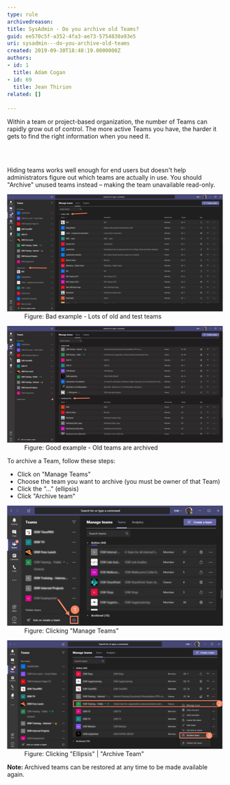 ```yaml
---
type: rule
archivedreason: 
title: SysAdmin - Do you archive old Teams?
guid: ee570c5f-a352-4fa3-ae73-5754830a93e5
uri: sysadmin---do-you-archive-old-teams
created: 2019-09-30T18:48:19.0000000Z
authors:
- id: 1
  title: Adam Cogan
- id: 69
  title: Jean Thirion
related: []

---
```



<p class="ssw15-rteElement-P">​Within a team or project-based organization, the number of Teams can rapidly grow out of control. The more active Teams you have, the harder it gets to find the right information when you need it.​​<br></p>
<br><excerpt class='endintro'></excerpt><br>
<p class="ssw15-rteElement-P">​Hiding teams works well enough for end users but doesn't help administrators figure out which teams are actually in use. You should "Archive" unused teams instead – making the team unavailable read-only.</p><dl class="badImage"><dt><img src="old-teams-bad.png" alt="old-teams-bad.png" style="width:750px;" /></dt><dd>Figure: Bad example - Lots of old and test teams</dd></dl><dl class="goodImage"><dt><img src="old-teams-good.jpg" alt="old-teams-good.jpg" style="width:750px;" /></dt><dd>Figure: Good example - Old teams are archived</dd></dl><p>To archive a Team, follow these steps:</p><p></p><ul><li>Click on "Manage Teams"</li><li>Choose the team you want to archive (you must be owner of that Team)</li><li>Click the "..." (ellipsis)</li><li>Click "Archive team"​<br></li></ul><dl class="image"><dt><img src="old-teams-how1.jpg" alt="old-teams-how1.jpg" style="width:750px;" /></dt><dd>Figure: Clicking "Manage Teams"</dd></dl><dl class="image"><dt><img src="old-teams-how2.png" alt="old-teams-how2.png" style="width:750px;" /></dt><dd>Figure: Clicking "Ellipsis" | "Archive Team"</dd></dl><p><b>Note: </b>Archived teams can be restored at any time to be made available again.</p>


